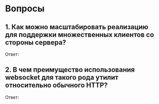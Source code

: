 # Вопросы

## 1. Как можно масштабировать реализацию для поддержки множественных клиентов со стороны сервера?

Ответ:

## 2. В чем преимущество использования websocket для такого рода утилит относительно обычного HTTP?

Ответ:
